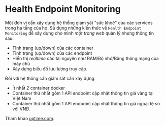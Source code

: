 # Health Endpoint Monitoring
Một đơn vị cần xây dựng hệ thống giám sát "sức khoẻ" của các services trong hạ tầng của họ. Sử dụng những kiến thức về `Health Endpoint Monitoring` để xây dựng cho mình *một trang web* quản lý nhưng thông tin sau:

 - Tình trạng (up/down) của các container
 - Tình trạng (up/down)  của các endpoint
 - Hiển thị *realtime* các tài nguyên như RAM/Bộ nhớ/Băng thông mạng của máy chủ
 - Xây dựng biểu đồ lưu lượng truy cập.

Đối với hệ thống cần giám sát cần xây dựng:

 - Ít nhất 2 container docker
 - Container thứ nhất gồm 1 API endpoint cập nhật thông tin giá vàng tại Việt Nam
 - Container thứ nhất gồm 1 API endpoint cập nhật thông tin giá ngoại tệ so với VNĐ.
 
 Tham khảo [uptime.com](https://uptime.com/).
